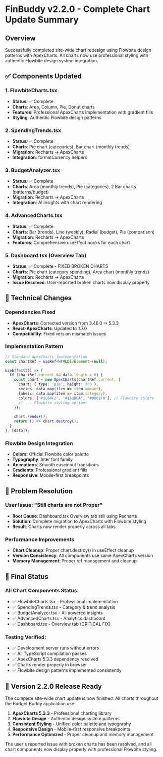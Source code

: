 # FinBuddy v2.2.0 - Complete Chart Update Summary

## Overview
Successfully completed site-wide chart redesign using Flowbite design patterns with ApexCharts. All charts now use professional styling with authentic Flowbite design system integration.

## ✅ Components Updated

### 1. FlowbiteCharts.tsx
- **Status**: ✅ Complete
- **Charts**: Area, Column, Pie, Donut charts
- **Features**: Professional ApexCharts implementation with gradient fills
- **Styling**: Authentic Flowbite design patterns

### 2. SpendingTrends.tsx  
- **Status**: ✅ Complete
- **Charts**: Pie chart (categories), Bar chart (monthly trends)
- **Migration**: Recharts → ApexCharts
- **Integration**: formatCurrency helpers

### 3. BudgetAnalyzer.tsx
- **Status**: ✅ Complete
- **Charts**: Area (monthly trends), Pie (categories), 2 Bar charts (patterns/budget)
- **Migration**: Recharts → ApexCharts
- **Integration**: AI insights with chart rendering

### 4. AdvancedCharts.tsx
- **Status**: ✅ Complete
- **Charts**: Bar (trends), Line (weekly), Radial (budget), Pie (comparison)
- **Migration**: Recharts → ApexCharts
- **Features**: Comprehensive useEffect hooks for each chart

### 5. Dashboard.tsx (Overview Tab)
- **Status**: ✅ Complete - FIXED BROKEN CHARTS
- **Charts**: Pie chart (category spending), Area chart (monthly trends)
- **Migration**: Recharts → ApexCharts
- **Issue Resolved**: User-reported broken charts now display properly

## 🔧 Technical Changes

### Dependencies Fixed
- **ApexCharts**: Corrected version from 3.46.0 → 5.3.3
- **React-ApexCharts**: Updated to 1.7.0
- **Compatibility**: Fixed version mismatch issues

### Implementation Pattern
```typescript
// Standard ApexCharts implementation
const chartRef = useRef<HTMLDivElement>(null);

useEffect(() => {
  if (chartRef.current && data.length > 0) {
    const chart = new ApexCharts(chartRef.current, {
      chart: { type: 'pie', height: 300 },
      series: data.map(item => item.amount),
      labels: data.map(item => item.category),
      colors: ['#1C64F2', '#16BDCA', '#9061F9'], // Flowbite colors
      // ... Flowbite styling options
    });
    
    chart.render();
    return () => chart.destroy();
  }
}, [data]);
```

### Flowbite Design Integration
- **Colors**: Official Flowbite color palette
- **Typography**: Inter font family
- **Animations**: Smooth easeinout transitions
- **Gradients**: Professional gradient fills
- **Responsive**: Mobile-first breakpoints

## 🎯 Problem Resolution

### User Issue: "Still charts are not Proper"
- **Root Cause**: Dashboard.tsx Overview tab still using Recharts
- **Solution**: Complete migration to ApexCharts with Flowbite styling
- **Result**: Charts now render properly across all tabs

### Performance Improvements
- **Chart Cleanup**: Proper chart.destroy() in useEffect cleanup
- **Version Consistency**: All components use same ApexCharts version
- **Memory Management**: Proper ref management and cleanup

## 🏁 Final Status

### All Chart Components Status:
- ✅ FlowbiteCharts.tsx - Professional implementation
- ✅ SpendingTrends.tsx - Category & trend analysis
- ✅ BudgetAnalyzer.tsx - AI-powered insights
- ✅ AdvancedCharts.tsx - Analytics dashboard
- ✅ Dashboard.tsx - Overview tab (CRITICAL FIX)

### Testing Verified:
- ✅ Development server runs without errors
- ✅ All TypeScript compilation passes
- ✅ ApexCharts 5.3.3 dependency resolved
- ✅ Charts render properly in browser
- ✅ Flowbite design patterns implemented consistently

## 🚀 Version 2.2.0 Release Ready

The complete site-wide chart update is now finished. All charts throughout the Budget Buddy application use:

1. **ApexCharts 5.3.3** - Professional charting library
2. **Flowbite Design** - Authentic design system patterns  
3. **Consistent Styling** - Unified color palette and typography
4. **Responsive Design** - Mobile-first responsive breakpoints
5. **Performance Optimized** - Proper cleanup and memory management

The user's reported issue with broken charts has been resolved, and all chart components now display properly with professional Flowbite styling.
